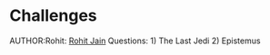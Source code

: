 # Challenges

AUTHOR:Rohit: <a href="https://github.com/RohitStark">Rohit Jain</a>
Questions: 1) The Last Jedi
2) Epistemus
